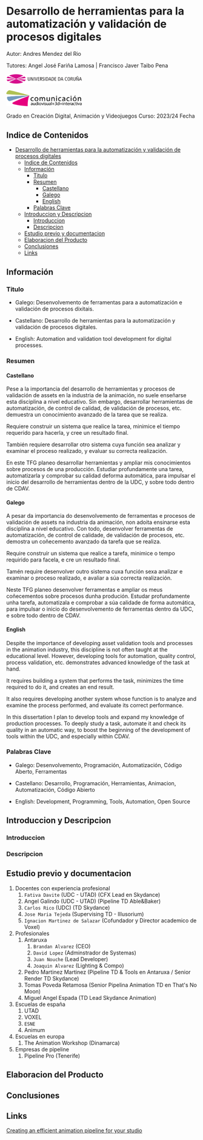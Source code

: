 # Desarrollo de herramientas para la automatización y validación de procesos digitales 

Autor: Andres Mendez del Rio

Tutores: Angel José Fariña Lamosa | Francisco Javer Taibo Pena

<img src="img/logos/UDC_Simbolo_logo_cor.png" style=width:200px></img>

<img src="img/logos/facultadeComunicaicon_logo_black_v01.png" style=width:200px></img>

Grado en Creación Digital, Animación y Videojuegos
Curso: 2023/24
Fecha

## Indice de Contenidos
- [Desarrollo de herramientas para la automatización y validación de procesos digitales](#desarrollo-de-herramientas-para-la-automatización-y-validación-de-procesos-digitales)
  - [Indice de Contenidos](#indice-de-contenidos)
  - [Información](#información)
    - [Titulo](#titulo)
    - [Resumen](#resumen)
      - [Castellano](#castellano)
      - [Galego](#galego)
      - [English](#english)
    - [Palabras Clave](#palabras-clave)
  - [Introduccion y Descripcion](#introduccion-y-descripcion)
    - [Introduccion](#introduccion)
    - [Descripcion](#descripcion)
  - [Estudio previo y documentacion](#estudio-previo-y-documentacion)
  - [Elaboracion del Producto](#elaboracion-del-producto)
  - [Conclusiones](#conclusiones)
  - [Links](#links)

## Información

### Titulo

- Galego: Desenvolvemento de ferramentas para a automatización e validación de procesos dixitais. 

- Castellano: Desarrollo de herramientas para la automatización y validación de procesos digitales. 

- English: Automation and validation tool development for digital processes. 

### Resumen

#### Castellano 
Pese a la importancia del desarrollo de herramientas y procesos de validación de assets en la industria de la animación, no suele enseñarse esta disciplina a nivel educativo. Sin embargo, desarrollar herramientas de automatización, de control de calidad, de validación de procesos, etc. demuestra un conocimiento avanzado de la tarea que se realiza.

Requiere construir un sistema que realice la tarea, minimice el tiempo requerido para hacerla, y cree un resultado final.

También requiere desarrollar otro sistema cuya función sea analizar y examinar el proceso realizado, y evaluar su correcta realización.

En este TFG planeo desarrollar herramientas y ampliar mis conocimientos sobre procesos de una producción. Estudiar profundamente una tarea, automatizarla y comprobar su calidad deforma automática, para impulsar el inicio del desarrollo de herramientas dentro de la UDC, y sobre todo dentro de CDAV.

#### Galego

A pesar da importancia do desenvolvemento de ferramentas e procesos de validación de assets na industria da animación, non adoita ensinarse esta disciplina a nivel educativo. Con todo, desenvolver ferramentas de automatización, de control de calidade, de validación de procesos, etc. demostra un coñecemento avanzado da tarefa que se realiza.

Require construír un sistema que realice a tarefa, minimice o tempo requirido para facela, e cre un resultado final.

Tamén require desenvolver outro sistema cuxa función sexa analizar e examinar o proceso realizado, e avaliar a súa correcta realización.

Neste TFG planeo desenvolver ferramentas e ampliar os meus coñecementos sobre procesos dunha produción. Estudar profundamente unha tarefa, automatizala e comprobar a súa calidade de forma automática, para impulsar o inicio do desenvolvemento de ferramentas dentro da UDC, e sobre todo dentro de CDAV.

#### English
Despite the importance of developing asset validation tools and processes in the animation industry, this discipline is not often taught at the educational level. However, developing tools for automation, quality control, process validation, etc. demonstrates advanced knowledge of the task at hand.

It requires building a system that performs the task, minimizes the time required to do it, and creates an end result.

It also requires developing another system whose function is to analyze and examine the process performed, and evaluate its correct performance.

In this dissertation I plan to develop tools and expand my knowledge of production processes. To deeply study a task, automate it and check its quality in an automatic way, to boost the beginning of the development of tools within the UDC, and especially within CDAV.

### Palabras Clave

- Galego: Desenvolvemento, Programación, Automatización, Código Aberto, Ferramentas

- Castellano: Desarrollo, Programación, Herramientas, Animacion, Automatización, Código
Abierto
- English: Development, Programming, Tools, Automation, Open Source



## Introduccion y Descripcion

### Introduccion

<!-- 
El contenido de este apartado debe versar sobre el TFG, establecimiento de objetivos,
metodología, retos, motivación… una especie de guía capaz de ofrecer al lector la información
necesaria para entender globalmente el proyecto, la memoria y los anexos.

Evitar especificar únicamente la cantidad de ítems realizados y enfocar más este apartado hacia
los objetivos profesionales y formativos necesarios para alcanzar los resultados 

¿Por qué hacemos este TFG? ¿Cuáles son los puntos fuertes del proyecto? ¿En qué nos hemos
centrado? ¿Qué contenidos tratados en el grado hemos desarrollado principalmente? ¿Por qué
hemos decidido hacer este proyecto? ¿Cómo hemos planteado el trabajo para conseguir nuestros
objetivos? ¿A qué retos nos hemos enfrentado? ¿Qué pasos hemos seguido?...
-->

### Descripcion

<!-- 
En este apartado se deben tratar los contenidos descriptivos más destacables del proyecto, del
producto final fruto del TFG.

Se recomienda realizar un organigrama organizado por fases de producción, que permita
identificar visualmente y de una forma ordenada los diferentes procesos seguidos para realizar el
producto final fruto del TFG.

¿De qué va el proyecto? ¿Para quién lo hemos hecho y por qué? ¿Cuál es la historia, idea y/o
propósito principal que orbita alrededor del proyecto? ¿Qué sub-objetivos hemos tenido que
conseguir para poder terminar este proyecto? ¿Dónde se exhibirá? ¿Qué repercusión tendrá?
¿Cuál es el estilo visual, creativo, artístico… que hemos conseguido para alcanzar los objetivos?
¿Cómo hemos organizado el proyecto? ¿Qué pipeline hemos seguido?...
 -->

## Estudio previo y documentacion

1. Docentes con experiencia profesional
    1. `Fativa Davite` (UDC - UTAD) (CFX Lead en Skydance) 
    1. Angel Galindo (UDC - UTAD) (Pipeline TD Able&Baker)
    1. `Carlos Rico` (UDC) (TD Skydance)
    1. `Jose Maria Tejeda` (Supervising TD - Illusorium)
    1. `Ignacion Martinez de Salazar` (Cofundador y Director academico de Voxel)
1. Profesionales
    1. Antaruxa
        1. `Brandan Alvarez` (CEO)
        1. `David Lopez` (Adminstrador de Systemas)
        1. `Juan Nouche` (Lead Developer)
        1. `Joaquin Alvarez` (Lighting & Compo)
    1. Pedro Martinez Martinez (Pipeline TD & Tools en Antaruxa / Senior Render TD Skydance)
    1. Tomas Poveda Retamosa (Senior Pipelina Animation TD en That's No Moon)
    1. Miguel Angel Espada (TD Lead Skydance Animation)
1. Escuelas de españa
    1. UTAD
    1. VOXEL
    1. `ESNE`
    1. Animum
1. Escuelas en europa
    1. The Animation Workshop (Dinamarca)
1. Empresas de pipeline
    1. Pipeline Pro (Tenerife)


<!-- 
Contendrá todo el material relacionado con la búsqueda de referencias, estudio de casos, análisis,
documentación descriptiva del proyecto, problemas y soluciones específicas…

El tipo de proyecto desarrollado para el TFG definirá el contenido y organización de este apartado,
cuyo objetivo es el de describir la metodología utilizada para la búsqueda, recolección y análisis del
estado actual de la producción, conocimiento, cuestión... sobre la que se planificó la fase de
desarrollo del TFG.

El rigor académico de las fuentes de información se fundamenta en el estudio del conocimiento
publicado en libros, artículos de investigación, comunicaciones, master class... por ello es importante
que durante esta fase el alumnado no se limite solo al estudio de obras audiovisuales, videojuegos,
páginas web... y fundamente parte del desarrollo de su TFG en fuentes documentales más
académicas.

¿Cuáles fueron los objetivos específicos de esta fase? ¿Qué fuentes se consultaron? ¿Qué referencias
fueron seleccionadas y por qué? ¿Qué pruebas se hicieron? ¿Cómo se ha hecho, analizado, aplicado...
anteriormente por otros profesionales? ¿Qué metodología de trabajo concreto se siguió? ¿Qué
decisiones concretas fueron tomadas? ¿Cuáles son las conclusiones específicas de este proceso?..
-->

## Elaboracion del Producto
<!-- 
En este apartado se podrán describir los procesos y/o tareas relacionadas con la fase de desarrollo,
preproducción, producción, postproducción, programación y/o testeo. La creación, configuración y/o
adaptación de todos los contenidos artísticos, teóricos y/o técnicos necesarios para conseguir realizar
el producto final del TFG. Deben mostrarse especialmente los procedimientos técnicos y artísticos de
interés para la resolución de problemas y/o peculiaridades alejadas de la norma y evitar
descripciones semejantes a tutoriales.

El tipo de proyecto desarrollado para el TFG definirá el contenido y organización de este apartado,
cuyo objetivo es el de presentar y describir de manera organizada la puesta en marcha del producto
o resultado final fruto del TFG (modelado de assets, arte de concepto, set-up, animática, encuestas,
quests, grabación de voces...)

Se recomienda organizar el contenido de este apartado en las diferentes fases de trabajo realizadas.
Se recomienda que cada sub-apartado describa los objetivos, procesos, problemas y conclusiones de
cada fase de realización.

¿Cuáles fueron los objetivos específicos de esta fase? ¿Qué contenidos y/o procesos fueron creados
por los autores del TFG y cuales se utilizaron de otras fuentes? ¿Qué problemas nos encontramos y
cómo los solucionamos? ¿Qué aprendizaje alcanzamos en cada proceso?. 
-->
## Conclusiones
<!-- 
En las conclusiones podrían tratarse, de una manera reflexiva y crítica, todos los aspectos
relacionados con el TFG, el trabajo en equipo e individual, el alcance de los objetivos propuestos y la
propuesta de posibles mejoras.

Postmorten. Teniendo en cuenta los problemas, soluciones y conclusiones definidas en los apartados
anteriores, se recomienda hacer una reflexión crítica de todo el proceso con el objetivo de entender y
definir posibles mejoras.

¿Cómo hemos trabajado en equipo? ¿Cuáles son las principales fortalezas del proyecto? ¿Qué
podríamos haber hecho para alcanzar mejores resultados? ¿Qué objetivos se han alcanzado y/o
cuáles no y por qué? ¿Qué cambiaríamos si pudiéramos volver atrás? ¿Qué dinámicas se han seguido
para detectar los errores y cuáles fueron las soluciones o los callejones sin salida encontrados?...
 -->

## Links

[Creating an efficient animation pipeline for your studio](https://www.foundry.com/insights/film-tv/animation-pipeline)
